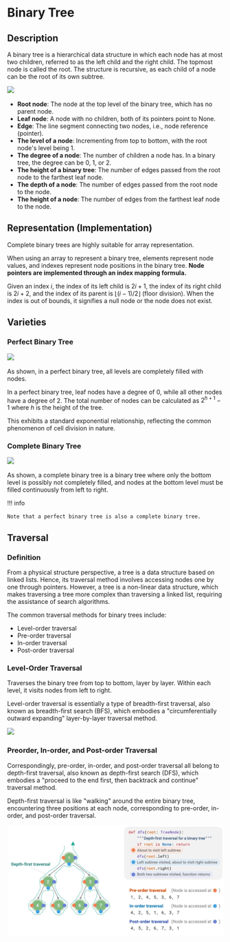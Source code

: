 # Binary Tree

## Description

A binary tree is a hierarchical data structure in which each node has at most two children, referred to as the left child and the right child.
The topmost node is called the root.
The structure is recursive, as each child of a node can be the root of its own subtree.

<img src="overview.jpg" style="width:5.5in" />

- **Root node**: The node at the top level of the binary tree, which has no parent node.
- **Leaf node**: A node with no children, both of its pointers point to None.
- **Edge**: The line segment connecting two nodes, i.e., node reference (pointer).
- **The level of a node**: Incrementing from top to bottom, with the root node's level being 1.
- **The degree of a node**: The number of children a node has. In a binary tree, the degree can be 0, 1, or 2.
- **The height of a binary tree**: The number of edges passed from the root node to the farthest leaf node.
- **The depth of a node**: The number of edges passed from the root node to the node.
- **The height of a node**: The number of edges from the farthest leaf node to the node.

## Representation (Implementation)

Complete binary trees are highly suitable for array representation.

When using an array to represent a binary tree, elements represent node values, and indexes represent node positions in the binary tree. **Node pointers are implemented through an index mapping formula.**

Given an index $i$, the index of its left child is $2i + 1$, the index of its right child is $2i + 2$, and the index of its parent is $\lfloor (i - 1) / 2 \rfloor$ (floor division).
When the index is out of bounds, it signifies a null node or the node does not exist.

## Varieties

### Perfect Binary Tree

<img src="perfect_binary_tree.jpg" style="width:2.5in" />

As shown, in a perfect binary tree, all levels are completely filled with nodes.

In a perfect binary tree, leaf nodes have a degree of 0, while all other nodes have a degree of 2.
The total number of nodes can be calculated as $2^{h+1} - 1$ where $h$ is the height of the tree.

This exhibits a standard exponential relationship, reflecting the common phenomenon of cell division in nature.

### Complete Binary Tree

<img src="complete_binary_tree.jpg" style="width:2.5in" />

As shown, a complete binary tree is a binary tree where only the bottom level is possibly not completely filled, and nodes at the bottom level must be filled continuously from left to right.

!!! info

    Note that a perfect binary tree is also a complete binary tree.

## Traversal

### Definition

From a physical structure perspective, a tree is a data structure based on linked lists.
Hence, its traversal method involves accessing nodes one by one through pointers.
However, a tree is a non-linear data structure, which makes traversing a tree more complex than traversing a linked list, requiring the assistance of search algorithms.

The common traversal methods for binary trees include:

- Level-order traversal
- Pre-order traversal
- In-order traversal
- Post-order traversal

### Level-Order Traversal

Traverses the binary tree from top to bottom, layer by layer. Within each level, it visits nodes from left to right.

Level-order traversal is essentially a type of breadth-first traversal, also known as breadth-first search (BFS), which embodies a "circumferentially outward expanding" layer-by-layer traversal method.

<img src="breadth_first_traversal.png" style="width:5.5in" />

### Preorder, In-order, and Post-order Traversal

Correspondingly, pre-order, in-order, and post-order traversal all belong to depth-first traversal, also known as depth-first search (DFS), which embodies a "proceed to the end first, then backtrack and continue" traversal method.

Depth-first traversal is like "walking" around the entire binary tree, encountering three positions at each node, corresponding to pre-order, in-order, and post-order traversal.

![](binary_tree/depth_first_traversal.png)
